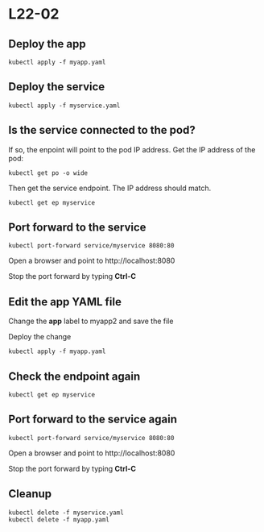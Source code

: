 # L22-02

## Deploy the app

    kubectl apply -f myapp.yaml

## Deploy the service

    kubectl apply -f myservice.yaml

## Is the service connected to the pod?

If so, the enpoint will point to the pod IP address.  Get the IP address of the pod:

    kubectl get po -o wide

Then get the service endpoint.  The IP address should match.

    kubectl get ep myservice

## Port forward to the service

    kubectl port-forward service/myservice 8080:80

Open a browser and point to http://localhost:8080

Stop the port forward by typing **Ctrl-C**

## Edit the app YAML file

Change the **app** label to myapp2 and save the file

Deploy the change

    kubectl apply -f myapp.yaml

## Check the endpoint again

    kubectl get ep myservice

## Port forward to the service again

    kubectl port-forward service/myservice 8080:80

Open a browser and point to http://localhost:8080

Stop the port forward by typing **Ctrl-C**

## Cleanup

    kubectl delete -f myservice.yaml
    kubectl delete -f myapp.yaml